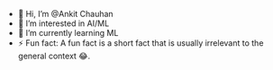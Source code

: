 - 👋 Hi, I’m @Ankit Chauhan
- 👀 I’m interested in AI/ML
- 🌱 I’m currently learning ML
- ⚡ Fun fact: A fun fact is a short fact that is usually irrelevant to the general context 😂.

<!---
AnkitChauhan19/AnkitChauhan19 is a ✨ special ✨ repository because its `README.md` (this file) appears on your GitHub profile.
You can click the Preview link to take a look at your changes.
--->
